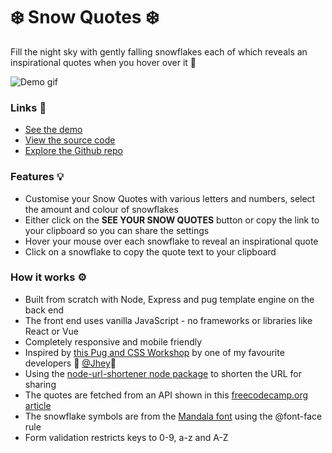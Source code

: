 # ❄️ Snow Quotes ❄️ 

Fill the night sky with gently falling snowflakes each of which reveals an inspirational quotes when you hover over it 💬

![Demo gif](https://github.com/rolandjlevy/snow-quotes/blob/master/public/images/snow-flakes-demo.gif?raw=true)

### Links 🔗
- [See the demo](https://snow-quotes.rolandjlevy.repl.co)
- [View the source code](https://repl.it/@RolandJLevy/snow-quotes)
- [Explore the Github repo](https://github.com/rolandjlevy/snow-quotes)

### Features 💡
- Customise your Snow Quotes with various letters and numbers, select the amount and colour of snowflakes
- Either click on the **SEE YOUR SNOW QUOTES** button or copy the link to your clipboard so you can share the settings
- Hover your mouse over each snowflake to reveal an inspirational quote
- Click on a snowflake to copy the quote text to your clipboard 

### How it works ⚙️
- Built from scratch with Node, Express and pug template engine on the back end
- The front end uses vanilla JavaScript - no frameworks or libraries like React or Vue
- Completely responsive and mobile friendly
- Inspired by [this Pug and CSS Workshop](https://www.youtube.com/watch?v=vvg4vilqWVs) by one of my favourite developers 🌟 [@Jhey](https://twitter.com/jh3yy)🌟
- Using the [node-url-shortener node package](https://www.npmjs.com/package/node-url-shortener) to shorten the URL for sharing
- The quotes are fetched from an API shown in this [freecodecamp.org article](https://forum.freecodecamp.org/t/free-api-inspirational-quotes-json-with-code-examples/311373)
- The snowflake symbols are from the [Mandala font](https://www.fontspace.com/mandalas-font-f30143) using the @font-face rule
- Form validation restricts keys to 0-9, a-z and A-Z